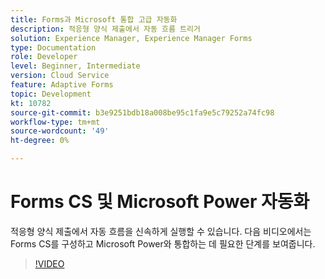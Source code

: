 ```yaml
---
title: Forms과 Microsoft 통합 고급 자동화
description: 적응형 양식 제출에서 자동 흐름 트리거
solution: Experience Manager, Experience Manager Forms
type: Documentation
role: Developer
level: Beginner, Intermediate
version: Cloud Service
feature: Adaptive Forms
topic: Development
kt: 10782
source-git-commit: b3e9251bdb18a008be95c1fa9e5c79252a74fc98
workflow-type: tm+mt
source-wordcount: '49'
ht-degree: 0%

---
```


# Forms CS 및 Microsoft Power 자동화

적응형 양식 제출에서 자동 흐름을 신속하게 실행할 수 있습니다. 다음 비디오에서는 Forms CS를 구성하고 Microsoft Power와 통합하는 데 필요한 단계를 보여줍니다.

>[!VIDEO](https://video.tv.adobe.com/v/345675?quality=12&learn=on)
